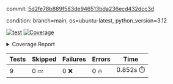 commit: [5d2fe78b889f583de946513bda236ecd432dcc3d](https://github.com/rcmdnk/inherit-docstring/tree/5d2fe78b889f583de946513bda236ecd432dcc3d)

condition: branch=main, os=ubuntu-latest, python_version=3.12

[![test](https://github.com/rcmdnk/inherit-docstring/actions/workflows/test.yml/badge.svg)](https://github.com/rcmdnk/inherit-docstring/actions/runs/6687489325)
<a href="https://github.com/rcmdnk/inherit-docstring/blob/5d2fe78b889f583de946513bda236ecd432dcc3d/README.md"><img alt="Coverage" src="https://img.shields.io/badge/Coverage-100%25-brightgreen.svg" /></a><details><summary>Coverage Report </summary><table><tr><th>File</th><th>Stmts</th><th>Miss</th><th>Cover</th></tr><tbody><tr><td><b>TOTAL</b></td><td><b>77</b></td><td><b>0</b></td><td><b>100%</b></td></tr></tbody></table></details>

| Tests | Skipped | Failures | Errors | Time |
| ----- | ------- | -------- | -------- | ------------------ |
| 9 | 0 :zzz: | 0 :x: | 0 :fire: | 0.852s :stopwatch: |

